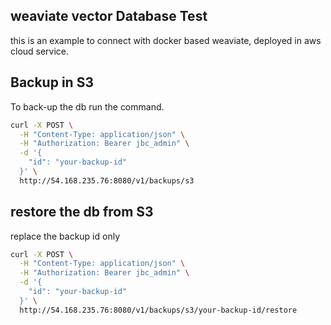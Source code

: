 ## weaviate vector Database Test
this is an example to connect with docker based weaviate, deployed in aws cloud service.


## Backup in S3

To back-up the db run the command.
```bash
curl -X POST \
  -H "Content-Type: application/json" \
  -H "Authorization: Bearer jbc_admin" \
  -d '{
    "id": "your-backup-id"
  }' \
  http://54.168.235.76:8080/v1/backups/s3
```

## restore the db from S3
replace the backup id only
```bash
curl -X POST \
  -H "Content-Type: application/json" \
  -H "Authorization: Bearer jbc_admin" \
  -d '{
    "id": "your-backup-id"
  }' \
  http://54.168.235.76:8080/v1/backups/s3/your-backup-id/restore

```




